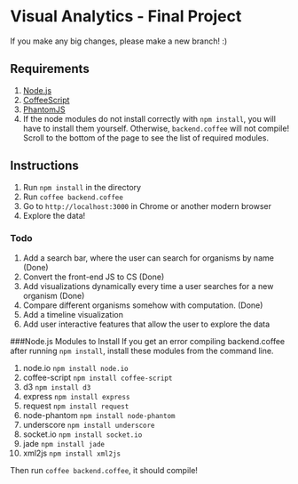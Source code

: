 Visual Analytics - Final Project
================================

If you make any big changes, please make a new branch! :)

## Requirements
1. [Node.js](http://nodejs.org/dist/v0.10.20/node-v0.10.20.tar.gz)
2. [CoffeeScript](http://http://coffeescript.org/)
3. [PhantomJS](http://phantomjs.org/download.html)
4. If the node modules do not install correctly with `npm install`, you will have to install them yourself. Otherwise, `backend.coffee` will not compile! Scroll to the bottom of the page to see the list of required modules.

## Instructions
1. Run `npm install` in the directory
2. Run `coffee backend.coffee`
3. Go to `http://localhost:3000` in Chrome or another modern browser
4. Explore the data!

### Todo
1. Add a search bar, where the user can search for organisms by name (Done)
2. Convert the front-end JS to CS (Done)
3. Add visualizations dynamically every time a user searches for a new organism (Done)
4. Compare different organisms somehow with computation. (Done)
5. Add a timeline visualization
6. Add user interactive features that allow the user to explore the data

###Node.js Modules to Install
If you get an error compiling backend.coffee after running `npm install`, install these modules from the command line.
  
  1. node.io `npm install node.io`
  2. coffee-script `npm install coffee-script`
  3. d3 `npm install d3`
  4. express `npm install express`
  5. request `npm install request`
  6. node-phantom `npm install node-phantom`
  7. underscore `npm install underscore`
  8. socket.io `npm install socket.io`
  9. jade `npm install jade`
  10. xml2js `npm install xml2js`

Then run `coffee backend.coffee`, it should compile!
